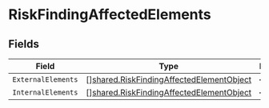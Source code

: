 # RiskFindingAffectedElements


## Fields

| Field                                                                                                       | Type                                                                                                        | Required                                                                                                    | Description                                                                                                 |
| ----------------------------------------------------------------------------------------------------------- | ----------------------------------------------------------------------------------------------------------- | ----------------------------------------------------------------------------------------------------------- | ----------------------------------------------------------------------------------------------------------- |
| `ExternalElements`                                                                                          | [][shared.RiskFindingAffectedElementObject](../../../pkg/models/shared/riskfindingaffectedelementobject.md) | :heavy_minus_sign:                                                                                          | N/A                                                                                                         |
| `InternalElements`                                                                                          | [][shared.RiskFindingAffectedElementObject](../../../pkg/models/shared/riskfindingaffectedelementobject.md) | :heavy_minus_sign:                                                                                          | N/A                                                                                                         |